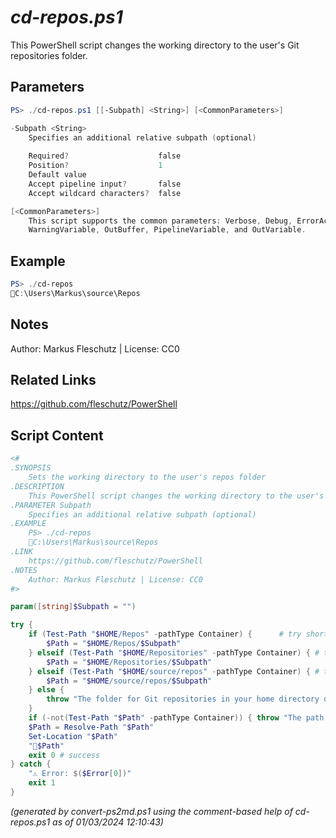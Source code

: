 *cd-repos.ps1*
================

This PowerShell script changes the working directory to the user's Git repositories folder.

Parameters
----------
```powershell
PS> ./cd-repos.ps1 [[-Subpath] <String>] [<CommonParameters>]

-Subpath <String>
    Specifies an additional relative subpath (optional)
    
    Required?                    false
    Position?                    1
    Default value                
    Accept pipeline input?       false
    Accept wildcard characters?  false

[<CommonParameters>]
    This script supports the common parameters: Verbose, Debug, ErrorAction, ErrorVariable, WarningAction, 
    WarningVariable, OutBuffer, PipelineVariable, and OutVariable.
```

Example
-------
```powershell
PS> ./cd-repos
📂C:\Users\Markus\source\Repos

```

Notes
-----
Author: Markus Fleschutz | License: CC0

Related Links
-------------
https://github.com/fleschutz/PowerShell

Script Content
--------------
```powershell
<#
.SYNOPSIS
	Sets the working directory to the user's repos folder
.DESCRIPTION
	This PowerShell script changes the working directory to the user's Git repositories folder.
.PARAMETER Subpath
	Specifies an additional relative subpath (optional)
.EXAMPLE
	PS> ./cd-repos
	📂C:\Users\Markus\source\Repos
.LINK
	https://github.com/fleschutz/PowerShell
.NOTES
	Author: Markus Fleschutz | License: CC0
#>

param([string]$Subpath = "")

try {
	if (Test-Path "$HOME/Repos" -pathType Container) {		# try short name
		$Path = "$HOME/Repos/$Subpath"
	} elseif (Test-Path "$HOME/Repositories" -pathType Container) {	# try long name
		$Path = "$HOME/Repositories/$Subpath"
	} elseif (Test-Path "$HOME/source/repos" -pathType Container) { # try Visual Studio default
		$Path = "$HOME/source/repos/$Subpath"
	} else {
		throw "The folder for Git repositories in your home directory doesn't exist (yet)."
	}
	if (-not(Test-Path "$Path" -pathType Container)) { throw "The path to 📂$Path doesn't exist (yet)." }
	$Path = Resolve-Path "$Path"
	Set-Location "$Path"
	"📂$Path"
	exit 0 # success
} catch {
	"⚠️ Error: $($Error[0])"
	exit 1
}
```

*(generated by convert-ps2md.ps1 using the comment-based help of cd-repos.ps1 as of 01/03/2024 12:10:43)*

